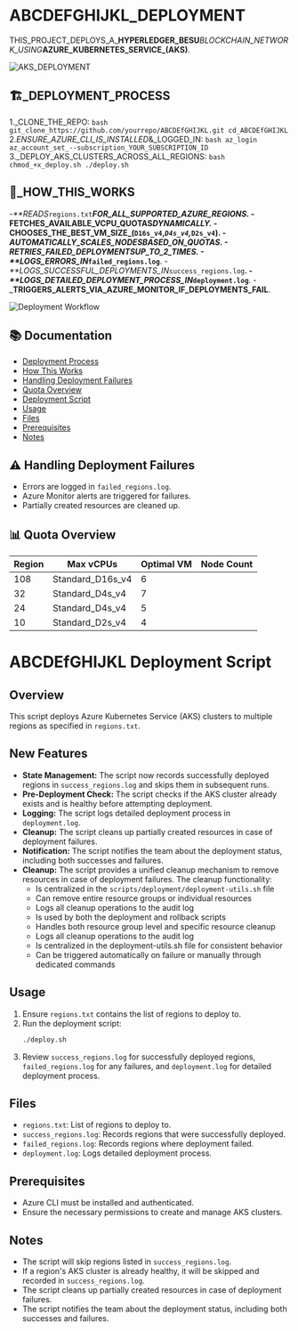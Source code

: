 # ABCDEFGHIJKL_DEPLOYMENT

THIS_PROJECT_DEPLOYS_A_**HYPERLEDGER_BESU**_BLOCKCHAIN_NETWORK_USING_**AZURE_KUBERNETES_SERVICE_(AKS)**.

![AKS_DEPLOYMENT](docs/images/ABCDEfGHIJKL.png)

## 🏗️_**DEPLOYMENT_PROCESS**
1._CLONE_THE_REPO:
    ```bash
    git_clone_https://github.com/yourrepo/ABCDEfGHIJKL.git
    cd_ABCDEfGHIJKL
    ```
2._ENSURE_AZURE_CLI_IS_INSTALLED_&_LOGGED_IN:
    ```bash
    az_login
    az_account_set_--subscription_YOUR_SUBSCRIPTION_ID
    ```
3._DEPLOY_AKS_CLUSTERS_ACROSS_ALL_REGIONS:
    ```bash
    chmod_+x_deploy.sh
    ./deploy.sh
    ```

## 📌_**HOW_THIS_WORKS**
-_**READS_`regions.txt`**_FOR_ALL_SUPPORTED_AZURE_REGIONS.
-_**FETCHES_AVAILABLE_VCPU_QUOTAS**_DYNAMICALLY.
-_**CHOOSES_THE_BEST_VM_SIZE_(`D16s_v4`,_`D4s_v4`,_`D2s_v4`)**.
-_**AUTOMATICALLY_SCALES_NODES**_BASED_ON_QUOTAS.
-_**RETRIES_FAILED_DEPLOYMENTS**_UP_TO_2_TIMES.
-_**LOGS_ERRORS_IN_`failed_regions.log`**.
-_**LOGS_SUCCESSFUL_DEPLOYMENTS_IN_`success_regions.log`**.
-_**LOGS_DETAILED_DEPLOYMENT_PROCESS_IN_`deployment.log`**.
-_**TRIGGERS_ALERTS_VIA_AZURE_MONITOR_IF_DEPLOYMENTS_FAIL**.

![Deployment Workflow](docs/images/deployment_workflow.png)

## 📚 **Documentation**
- [Deployment Process](docs/deployment_process.md)
- [How This Works](docs/how_this_works.md)
- [Handling Deployment Failures](docs/handling_deployment_failures.md)
- [Quota Overview](docs/quota_overview.md)
- [Deployment Script](docs/deployment_script.md)
- [Usage](docs/usage.md)
- [Files](docs/files.md)
- [Prerequisites](docs/prerequisites.md)
- [Notes](docs/notes.md)

## ⚠️ **Handling Deployment Failures**
- Errors are logged in `failed_regions.log`.
- Azure Monitor alerts are triggered for failures.
- Partially created resources are cleaned up.

## 📊 **Quota Overview**
| **Region** | **Max vCPUs**    | **Optimal VM** | **Node Count** |
|------------|------------------|----------------|----------------|
| 108        | Standard_D16s_v4 | 6              |
| 32         | Standard_D4s_v4  | 7              |
| 24         | Standard_D4s_v4  | 5              |
| 10         | Standard_D2s_v4  | 4              |

# ABCDEfGHIJKL Deployment Script

## Overview
This script deploys Azure Kubernetes Service (AKS) clusters to multiple regions as specified in `regions.txt`.

## New Features
- **State Management:** The script now records successfully deployed regions in `success_regions.log` and skips them in subsequent runs.
- **Pre-Deployment Check:** The script checks if the AKS cluster already exists and is healthy before attempting deployment.
- **Logging:** The script logs detailed deployment process in `deployment.log`.
- **Cleanup:** The script cleans up partially created resources in case of deployment failures.
- **Notification:** The script notifies the team about the deployment status, including both successes and failures.
- **Cleanup:** The script provides a unified cleanup mechanism to remove resources in case of deployment failures. The cleanup functionality:
  - Is centralized in the `scripts/deployment/deployment-utils.sh` file
  - Can remove entire resource groups or individual resources
  - Logs all cleanup operations to the audit log
  - Is used by both the deployment and rollback scripts
  - Handles both resource group level and specific resource cleanup
  - Logs all cleanup operations to the audit log
  - Is centralized in the deployment-utils.sh file for consistent behavior
  - Can be triggered automatically on failure or manually through dedicated commands

## Usage
1. Ensure `regions.txt` contains the list of regions to deploy to.
2. Run the deployment script:
    ```bash
    ./deploy.sh
    ```
3. Review `success_regions.log` for successfully deployed regions, `failed_regions.log` for any failures, and `deployment.log` for detailed deployment process.

## Files
- `regions.txt`: List of regions to deploy to.
- `success_regions.log`: Records regions that were successfully deployed.
- `failed_regions.log`: Records regions where deployment failed.
- `deployment.log`: Logs detailed deployment process.

## Prerequisites
- Azure CLI must be installed and authenticated.
- Ensure the necessary permissions to create and manage AKS clusters.

## Notes
- The script will skip regions listed in `success_regions.log`.
- If a region's AKS cluster is already healthy, it will be skipped and recorded in `success_regions.log`.
- The script cleans up partially created resources in case of deployment failures.
- The script notifies the team about the deployment status, including both successes and failures.

